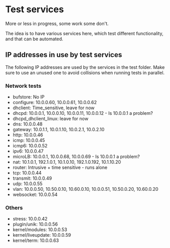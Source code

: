 # Test services
More or less in progress, some work some don't.

The idea is to have various services here, which test different functionality, and that can be automated.

## IP addresses in use by test services

The following IP addresses are used by the services in the test folder. Make sure to use an unused one to avoid collisions when running tests in parallel.

### Network tests
- bufstore: No IP
- configure: 10.0.0.60, 10.0.0.61, 10.0.0.62
- dhclient: Time_sensitive, leave for now
- dhcpd: 10.0.0.1, 10.0.0.10, 10.0.0.11, 10.0.0.12 - Is 10.0.0.1 a problem?
- dhcpd_dhclient_linux: leave for now
- dns: 10.0.0.48
- gateway: 10.0.1.1, 10.0.1.10, 10.0.2.1, 10.0.2.10
- http: 10.0.0.46
- icmp: 10.0.0.45
- icmp6: 10.0.0.52
- ipv6: 10.0.0.47
- microLB: 10.0.0.1, 10.0.0.68, 10.0.0.69 - Is 10.0.0.1 a problem?
- nat: 10.1.0.1, 192.1.0.1, 10.1.0.10, 192.1.0.192, 10.1.10.20
- router: Intrusive + time sensitive - runs alone
- tcp: 10.0.0.44
- transmit: 10.0.0.49
- udp: 10.0.0.55
- vlan: 10.0.0.50, 10.50.0.10, 10.60.0.10, 10.0.0.51, 10.50.0.20, 10.60.0.20
- websocket: 10.0.0.54

### Others
- stress: 10.0.0.42
- plugin/unik: 10.0.0.56
- kernel/modules: 10.0.0.53
- kernel/liveupdate: 10.0.0.59
- kernel/term: 10.0.0.63

